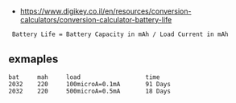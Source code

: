 #

* https://www.digikey.co.il/en/resources/conversion-calculators/conversion-calculator-battery-life

```
 Battery Life = Battery Capacity in mAh / Load Current in mAh
```

## exmaples

```
bat     mah     load                  time
2032    220     100microA=0.1mA       91 Days
2032    220     500microA=0.5mA       18 Days



```
